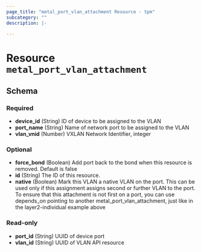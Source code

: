 ```yaml
---
page_title: "metal_port_vlan_attachment Resource - tpm"
subcategory: ""
description: |-
  
---
```


# Resource `metal_port_vlan_attachment`





## Schema

### Required

- **device_id** (String) ID of device to be assigned to the VLAN
- **port_name** (String) Name of network port to be assigned to the VLAN
- **vlan_vnid** (Number) VXLAN Network Identifier, integer

### Optional

- **force_bond** (Boolean) Add port back to the bond when this resource is removed. Default is false
- **id** (String) The ID of this resource.
- **native** (Boolean) Mark this VLAN a native VLAN on the port. This can be used only if this assignment assigns second or further VLAN to the port. To ensure that this attachment is not first on a port, you can use depends_on pointing to another metal_port_vlan_attachment, just like in the layer2-individual example above

### Read-only

- **port_id** (String) UUID of device port
- **vlan_id** (String) UUID of VLAN API resource


